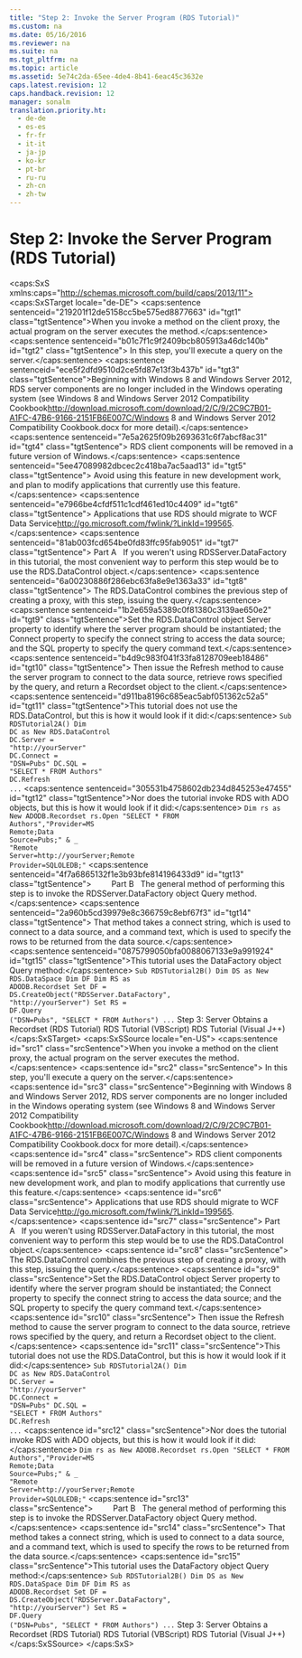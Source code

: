 ```yaml
---
title: "Step 2: Invoke the Server Program (RDS Tutorial)"
ms.custom: na
ms.date: 05/16/2016
ms.reviewer: na
ms.suite: na
ms.tgt_pltfrm: na
ms.topic: article
ms.assetid: 5e74c2da-65ee-4de4-8b41-6eac45c3632e
caps.latest.revision: 12
caps.handback.revision: 12
manager: sonalm
translation.priority.ht: 
  - de-de
  - es-es
  - fr-fr
  - it-it
  - ja-jp
  - ko-kr
  - pt-br
  - ru-ru
  - zh-cn
  - zh-tw
---
```

# Step 2: Invoke the Server Program (RDS Tutorial)
<?xml version="1.0" encoding="utf-8"?>
<caps:SxS xmlns:caps="http://schemas.microsoft.com/build/caps/2013/11">
  <caps:SxSTarget locale="de-DE">
    <developerConceptualDocument xsi:schemaLocation="http://ddue.schemas.microsoft.com/authoring/2003/5 http://dduestorage.blob.core.windows.net/ddueschema/developer.xsd" xmlns="http://ddue.schemas.microsoft.com/authoring/2003/5" xmlns:xlink="http://www.w3.org/1999/xlink" xmlns:xsi="http://www.w3.org/2001/XMLSchema-instance">
      <introduction>
        <para>
          <caps:sentence sentenceid="219201f12de5158cc5be575ed8877663" id="tgt1" class="tgtSentence">When you invoke a method on the client <legacyItalic>proxy</legacyItalic>, the actual program on the server executes the method.</caps:sentence>
          <caps:sentence sentenceid="b01c7f1c9f2409bcb805913a46dc140b" id="tgt2" class="tgtSentence"> In this step, you'll execute a query on the server.</caps:sentence>
        </para>
        <alert class="important">
          <para>
            <caps:sentence sentenceid="ece5f2dfd9510d2ce5fd87e13f3b437b" id="tgt3" class="tgtSentence">Beginning with Windows 8 and Windows Server 2012, RDS server components are no longer included in the Windows operating system (see Windows 8 and <externalLink><linkText>Windows Server 2012 Compatibility Cookbook</linkText><linkUri>http://download.microsoft.com/download/2/C/9/2C9C7B01-A1FC-47B6-9166-2151FB6E007C/Windows 8 and Windows Server 2012 Compatibility Cookbook.docx</linkUri></externalLink> for more detail).</caps:sentence>
            <caps:sentence sentenceid="7e5a2625f09b2693631c6f7abcf8ac31" id="tgt4" class="tgtSentence"> RDS client components will be removed in a future version of Windows.</caps:sentence>
            <caps:sentence sentenceid="5ee47089982dbcec2c418ba7ac5aad13" id="tgt5" class="tgtSentence"> Avoid using this feature in new development work, and plan to modify applications that currently use this feature.</caps:sentence>
            <caps:sentence sentenceid="e7966be4cfdf511c1cdf461ed10c4409" id="tgt6" class="tgtSentence"> Applications that use RDS should migrate to <externalLink><linkText>WCF Data Service</linkText><linkUri>http://go.microsoft.com/fwlink/?LinkId=199565</linkUri></externalLink>.</caps:sentence>
          </para>
        </alert>
        <para>
          <caps:sentence sentenceid="81ab003fcd654be0fd83ffc95fab9051" id="tgt7" class="tgtSentence">
            <legacyBold>Part A</legacyBold>   If you weren't using <legacyLink xlink:href="e75240c2-b749-471e-b6ea-98cae232efbe">RDSServer.DataFactory</legacyLink> in this tutorial, the most convenient way to perform this step would be to use the <legacyLink xlink:href="d85ea4fc-451c-436e-97b8-58f92b149dd0">RDS.DataControl</legacyLink> object.</caps:sentence>
          <caps:sentence sentenceid="6a00230886f286ebc63fa8e9e1363a33" id="tgt8" class="tgtSentence"> The <legacyBold>RDS.DataControl</legacyBold> combines the previous step of creating a proxy, with this step, issuing the query.</caps:sentence>
        </para>
        <para>
          <caps:sentence sentenceid="1b2e659a5389c0f81380c3139ae650e2" id="tgt9" class="tgtSentence">Set the <legacyBold>RDS.DataControl</legacyBold> object <legacyLink xlink:href="d2727ce7-da9f-4271-ae3c-9334ef477c14">Server</legacyLink> property to identify where the server program should be instantiated; the <legacyLink xlink:href="dbad5e77-b213-4eb8-aecf-d60f203fdb59">Connect</legacyLink> property to specify the connect string to access the data source; and the <legacyLink xlink:href="e0dabf23-a159-4fe5-a962-3df544a21f5c">SQL</legacyLink> property to specify the query command text.</caps:sentence>
          <caps:sentence sentenceid="b4d9c983f041f33fa8128709eeb18486" id="tgt10" class="tgtSentence"> Then issue the <legacyLink xlink:href="c90a8050-0ff4-4c83-9925-261f2f2ccfe9">Refresh</legacyLink> method to cause the server program to connect to the data source, retrieve rows specified by the query, and return a <legacyBold>Recordset</legacyBold> object to the client.</caps:sentence>
        </para>
        <para>
          <caps:sentence sentenceid="d911ba8196c685eac5abf051362c52a5" id="tgt11" class="tgtSentence">This tutorial does not use the <legacyBold>RDS.DataControl</legacyBold>, but this is how it would look if it did:</caps:sentence>
        </para>
        <code>Sub RDSTutorial2A()
   Dim DC as New RDS.DataControl
   DC.<codeFeaturedElement xmlns="">Server</codeFeaturedElement> = "http://yourServer"
   DC.<codeFeaturedElement xmlns="">Connect</codeFeaturedElement> = "DSN=Pubs"
   DC.<codeFeaturedElement xmlns="">SQL</codeFeaturedElement> = "SELECT * FROM Authors"
   DC.<codeFeaturedElement xmlns="">Refresh</codeFeaturedElement>
...</code>
        <para>
          <caps:sentence sentenceid="305531b4758602db234d845253e47455" id="tgt12" class="tgtSentence">Nor does the tutorial invoke RDS with ADO objects, but this is how it would look if it did:</caps:sentence>
        </para>
        <code>Dim rs as New ADODB.Recordset
rs.Open "SELECT * FROM Authors","<codeFeaturedElement xmlns="">Provider</codeFeaturedElement>=MS Remote;<codeFeaturedElement xmlns="">Data Source</codeFeaturedElement>=Pubs;" &amp; _
        "<codeFeaturedElement xmlns="">Remote Server</codeFeaturedElement>=http://yourServer;<codeFeaturedElement xmlns="">Remote Provider</codeFeaturedElement>=SQLOLEDB;"</code>
        <para>
          <caps:sentence sentenceid="4f7a6865132f1e3b93bfe814196433d9" id="tgt13" class="tgtSentence">         <legacyBold>Part B</legacyBold>   The general method of performing this step is to invoke the <legacyBold>RDSServer.DataFactory</legacyBold> object <legacyLink xlink:href="20f2480f-3758-405d-a379-05a0dce74796">Query</legacyLink> method.</caps:sentence>
          <caps:sentence sentenceid="2a960b5cd39979e8c366759c8ebf67f3" id="tgt14" class="tgtSentence"> That method takes a connect string, which is used to connect to a data source, and a command text, which is used to specify the rows to be returned from the data source.</caps:sentence>
        </para>
        <para>
          <caps:sentence sentenceid="0875799050bfa0088067133e9a991924" id="tgt15" class="tgtSentence">This tutorial uses the <legacyBold>DataFactory</legacyBold> object <legacyBold>Query</legacyBold> method:</caps:sentence>
        </para>
        <code>Sub RDSTutorial2B()
   Dim DS as New RDS.DataSpace
   Dim DF
   Dim RS as ADODB.Recordset
   Set DF = DS.<codeFeaturedElement xmlns="">CreateObject</codeFeaturedElement>("RDSServer.DataFactory", "http://yourServer")
   Set RS = DF.<codeFeaturedElement xmlns="">Query</codeFeaturedElement> ("DSN=Pubs", "SELECT * FROM Authors")
...</code>
      </introduction>
      <relatedTopics>
        <link xlink:href="9c6779c9-1208-4696-ac51-c39f3a6d9240">Step 3: Server Obtains a Recordset (RDS Tutorial)</link>
        <link xlink:href="e2a48c4d-88b1-43ff-a202-9cdec54997d2">RDS Tutorial (VBScript)</link>
        <link xlink:href="d0d735e0-669a-41e7-ada2-8dd80924e349">RDS Tutorial (Visual J++)</link>
      </relatedTopics>
    </developerConceptualDocument>
  </caps:SxSTarget>
  <caps:SxSSource locale="en-US">
    <developerConceptualDocument xsi:schemaLocation="http://ddue.schemas.microsoft.com/authoring/2003/5 http://dduestorage.blob.core.windows.net/ddueschema/developer.xsd" xmlns="http://ddue.schemas.microsoft.com/authoring/2003/5" xmlns:xlink="http://www.w3.org/1999/xlink" xmlns:xsi="http://www.w3.org/2001/XMLSchema-instance">
      <introduction>
        <para>
          <caps:sentence id="src1" class="srcSentence">When you invoke a method on the client <legacyItalic>proxy</legacyItalic>, the actual program on the server executes the method.</caps:sentence>
          <caps:sentence id="src2" class="srcSentence"> In this step, you'll execute a query on the server.</caps:sentence>
        </para>
        <alert class="important">
          <para>
            <caps:sentence id="src3" class="srcSentence">Beginning with Windows 8 and Windows Server 2012, RDS server components are no longer included in the Windows operating system (see Windows 8 and <externalLink><linkText>Windows Server 2012 Compatibility Cookbook</linkText><linkUri>http://download.microsoft.com/download/2/C/9/2C9C7B01-A1FC-47B6-9166-2151FB6E007C/Windows 8 and Windows Server 2012 Compatibility Cookbook.docx</linkUri></externalLink> for more detail).</caps:sentence>
            <caps:sentence id="src4" class="srcSentence"> RDS client components will be removed in a future version of Windows.</caps:sentence>
            <caps:sentence id="src5" class="srcSentence"> Avoid using this feature in new development work, and plan to modify applications that currently use this feature.</caps:sentence>
            <caps:sentence id="src6" class="srcSentence"> Applications that use RDS should migrate to <externalLink><linkText>WCF Data Service</linkText><linkUri>http://go.microsoft.com/fwlink/?LinkId=199565</linkUri></externalLink>.</caps:sentence>
          </para>
        </alert>
        <para>
          <caps:sentence id="src7" class="srcSentence">
            <legacyBold>Part A</legacyBold>   If you weren't using <legacyLink xlink:href="e75240c2-b749-471e-b6ea-98cae232efbe">RDSServer.DataFactory</legacyLink> in this tutorial, the most convenient way to perform this step would be to use the <legacyLink xlink:href="d85ea4fc-451c-436e-97b8-58f92b149dd0">RDS.DataControl</legacyLink> object.</caps:sentence>
          <caps:sentence id="src8" class="srcSentence"> The <legacyBold>RDS.DataControl</legacyBold> combines the previous step of creating a proxy, with this step, issuing the query.</caps:sentence>
        </para>
        <para>
          <caps:sentence id="src9" class="srcSentence">Set the <legacyBold>RDS.DataControl</legacyBold> object <legacyLink xlink:href="d2727ce7-da9f-4271-ae3c-9334ef477c14">Server</legacyLink> property to identify where the server program should be instantiated; the <legacyLink xlink:href="dbad5e77-b213-4eb8-aecf-d60f203fdb59">Connect</legacyLink> property to specify the connect string to access the data source; and the <legacyLink xlink:href="e0dabf23-a159-4fe5-a962-3df544a21f5c">SQL</legacyLink> property to specify the query command text.</caps:sentence>
          <caps:sentence id="src10" class="srcSentence"> Then issue the <legacyLink xlink:href="c90a8050-0ff4-4c83-9925-261f2f2ccfe9">Refresh</legacyLink> method to cause the server program to connect to the data source, retrieve rows specified by the query, and return a <legacyBold>Recordset</legacyBold> object to the client.</caps:sentence>
        </para>
        <para>
          <caps:sentence id="src11" class="srcSentence">This tutorial does not use the <legacyBold>RDS.DataControl</legacyBold>, but this is how it would look if it did:</caps:sentence>
        </para>
        <code>Sub RDSTutorial2A()
   Dim DC as New RDS.DataControl
   DC.<codeFeaturedElement xmlns="">Server</codeFeaturedElement> = "http://yourServer"
   DC.<codeFeaturedElement xmlns="">Connect</codeFeaturedElement> = "DSN=Pubs"
   DC.<codeFeaturedElement xmlns="">SQL</codeFeaturedElement> = "SELECT * FROM Authors"
   DC.<codeFeaturedElement xmlns="">Refresh</codeFeaturedElement>
...</code>
        <para>
          <caps:sentence id="src12" class="srcSentence">Nor does the tutorial invoke RDS with ADO objects, but this is how it would look if it did:</caps:sentence>
        </para>
        <code>Dim rs as New ADODB.Recordset
rs.Open "SELECT * FROM Authors","<codeFeaturedElement xmlns="">Provider</codeFeaturedElement>=MS Remote;<codeFeaturedElement xmlns="">Data Source</codeFeaturedElement>=Pubs;" &amp; _
        "<codeFeaturedElement xmlns="">Remote Server</codeFeaturedElement>=http://yourServer;<codeFeaturedElement xmlns="">Remote Provider</codeFeaturedElement>=SQLOLEDB;"</code>
        <para>
          <caps:sentence id="src13" class="srcSentence">         <legacyBold>Part B</legacyBold>   The general method of performing this step is to invoke the <legacyBold>RDSServer.DataFactory</legacyBold> object <legacyLink xlink:href="20f2480f-3758-405d-a379-05a0dce74796">Query</legacyLink> method.</caps:sentence>
          <caps:sentence id="src14" class="srcSentence"> That method takes a connect string, which is used to connect to a data source, and a command text, which is used to specify the rows to be returned from the data source.</caps:sentence>
        </para>
        <para>
          <caps:sentence id="src15" class="srcSentence">This tutorial uses the <legacyBold>DataFactory</legacyBold> object <legacyBold>Query</legacyBold> method:</caps:sentence>
        </para>
        <code>Sub RDSTutorial2B()
   Dim DS as New RDS.DataSpace
   Dim DF
   Dim RS as ADODB.Recordset
   Set DF = DS.<codeFeaturedElement xmlns="">CreateObject</codeFeaturedElement>("RDSServer.DataFactory", "http://yourServer")
   Set RS = DF.<codeFeaturedElement xmlns="">Query</codeFeaturedElement> ("DSN=Pubs", "SELECT * FROM Authors")
...</code>
      </introduction>
      <relatedTopics>
        <link xlink:href="9c6779c9-1208-4696-ac51-c39f3a6d9240">Step 3: Server Obtains a Recordset (RDS Tutorial)</link>
        <link xlink:href="e2a48c4d-88b1-43ff-a202-9cdec54997d2">RDS Tutorial (VBScript)</link>
        <link xlink:href="d0d735e0-669a-41e7-ada2-8dd80924e349">RDS Tutorial (Visual J++)</link>
      </relatedTopics>
    </developerConceptualDocument>
  </caps:SxSSource>
</caps:SxS>
